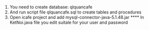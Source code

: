 1. You need to create database: qlquancafe
2. And run script file qlquancafe.sql to create tables and procedures
3. Open icafe project and add mysql-connector-java-5.1.48.jar
**** In KetNoi.java file you edit suitale for your user and password